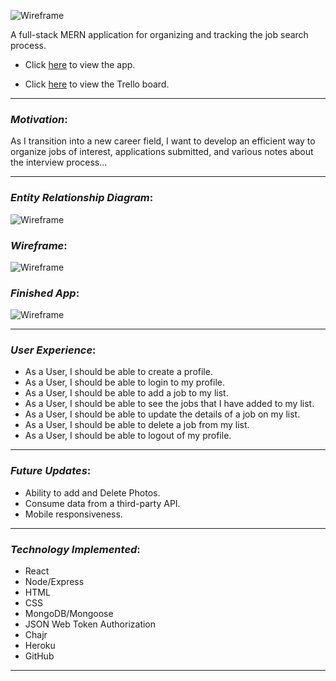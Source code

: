 ![Wireframe](https://i.imgur.com/sqI0Pie.png)

A full-stack MERN application for organizing and tracking the job search process.
  
* Click [here](https://the-search-app.herokuapp.com/) to view the app.

* Click [here](https://trello.com/b/o0FYqJuq/job-search-tracker-react) to view the Trello board.
_________________________________

### _Motivation_:

As I transition into a new career field, I want to develop an efficient way to organize jobs of interest, applications submitted, and various notes about the interview process... 
_________________________________

### _Entity Relationship Diagram_:

![Wireframe](https://i.imgur.com/5OkSrfI.png)

### _Wireframe_:

![Wireframe](https://i.imgur.com/6pYUFxE.png)

### _Finished App_:

![Wireframe]()
_________________________________

### _User Experience_:

* As a User, I should be able to create a profile.
* As a User, I should be able to login to my profile.
* As a User, I should be able to add a job to my list.
* As a User, I should be able to see the jobs that I have added to my list.
* As a User, I should be able to update the details of a job on my list.
* As a User, I should be able to delete a job from my list.
* As a User, I should be able to logout of my profile.
_________________________________

### _Future Updates_:

* Ability to add and Delete Photos.
* Consume data from a third-party API.
* Mobile responsiveness.
_________________________________

### _Technology Implemented_:

* React
* Node/Express
* HTML
* CSS
* MongoDB/Mongoose
* JSON Web Token Authorization
* Chajr
* Heroku
* GitHub
_________________________________